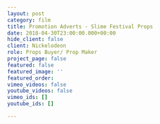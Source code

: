 ```yaml
---
layout: post
category: film
title: Promotion Adverts - Slime Festival Props
date: 2018-04-30T23:00:00.000+00:00
hide_client: false
client: Nickelodeon
role: Props Buyer/ Prop Maker
project_page: false
featured: false
featured_image: ''
featured_order: 
vimeo_videos: false
youtube_videos: false
vimeo_ids: []
youtube_ids: []

---
```

